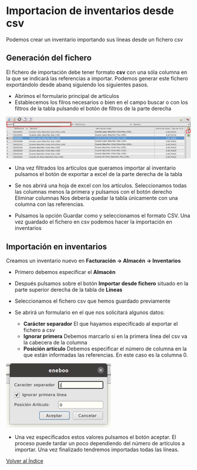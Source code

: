 # Importacion de inventarios desde csv

Podemos crear un inventario importando sus líneas desde un fichero csv

## Generación del fichero

El fichero de importación debe tener formato **csv** con una sóla columna en la que se indicará las referencias a importar.
Podemos generar este fichero exportándolo desde abanq siguiendo los siguientes pasos.

- Abrimos el formulario principal de artículos
- Establecemos los filros necesarios o bien en el campo buscar o con los filtros de la tabla pulsando el botón de filtros de la parte derecha

![Datos importados](./img/filtrararticulos.png)

- Una vez filtrados los artículos que queramos importar al inventario pulsamos el botón de exportar a excel de la parte derecha de la tabla

- Se nos abrirá una hoja de excel con los artículos. Seleccionamos todas las columnas menos la primera y pulsamos con el botón derecho Eliminar columnas
Nos debería quedar la tabla únicamente con una columna con las referencias.

- Pulsamos la opción Guardar como y seleccionamos el formato CSV. Una vez guardado el fichero en csv podemos hacer la importación en inventarios

## Importación en inventarios

Creamos un inventario nuevo en **Facturación -> Almacén -> Inventarios**

- Primero debemos especificar el **Almacén**
- Después pulsamos sobre el botón **Importar desde fichero** situado en la parte superior derecha de la tabla de **Líneas**
- Seleccionamos el fichero csv que hemos guardado previamente
- Se abrirá un formulario en el que nos solicitará algunos datos:

    - **Carácter separador** El que hayamos especificado al exportar el fichero a csv
    - **Ignorar primera** Debemos marcarlo si en la primera línea del csv va la cabecera de la columna
    - **Posición artículo** Debemos especificar el número de columna en la que están informadas las referencias. En este caso es la columna 0.

![Importación líneas](./img/importarlineas.png)

- Una vez especificados estos valores pulsamos el botón aceptar. El proceso puede tardar un poco dependiendo del número de artículos a importar. Una vez finalizado tendremos importadas todas las líneas.

[Volver al Índice](../../index.md)
